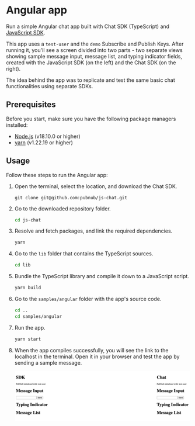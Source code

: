 # Angular app

Run a simple Angular chat app built with Chat SDK (TypeScript) and [JavaScript SDK](https://www.pubnub.com/docs/sdks/javascript).

This app uses a `test-user` and the `demo` Subscribe and Publish Keys. After running it, you'll see a screen divided into two parts - two separate views showing sample message input, message list, and typing indicator fields, created with the JavaScript SDK (on the left) and the Chat SDK (on the right).

The idea behind the app was to replicate and test the same basic chat functionalities using separate SDKs.

## Prerequisites

Before you start, make sure you have the following package managers installed:

* [Node.js](https://nodejs.org/en) (v18.10.0 or higher)
* [yarn](https://yarnpkg.com/cli/version) (v1.22.19 or higher)

## Usage

Follow these steps to run the Angular app:

1. Open the terminal, select the location, and download the Chat SDK.

    ```ssh showLineNumbers
    git clone git@github.com:pubnub/js-chat.git
    ```

1. Go to the downloaded repository folder.

    ```bash showLineNumbers
    cd js-chat
    ```

1. Resolve and fetch packages, and link the required dependencies.

    ```bash showLineNumbers
    yarn
    ```

1. Go to the `lib` folder that contains the TypeScript sources.

    ```bash showLineNumbers
    cd lib
    ```

1. Bundle the TypeScript library and compile it down to a JavaScript script.

    ```bash showLineNumbers
    yarn build
    ```

1. Go to the `samples/angular` folder with the app's source code.

    ```bash showLineNumbers
    cd ..
    cd samples/angular
    ```

1. Run the app.

    ```bash showLineNumbers
    yarn start
    ```

1. When the app compiles successfully, you will see the link to the localhost in the terminal. Open it in your browser and test the app by sending a sample message.

    ![Angular sample](/samples/angular/src/assets/angular-sample.png)